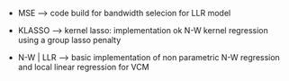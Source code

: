 - MSE --> code build for bandwidth selecion for LLR model

- KLASSO --> kernel lasso: implementation ok N-W kernel regression using a group lasso penalty

- N-W | LLR --> basic implementation of non parametric N-W regression and local linear regression for VCM 
